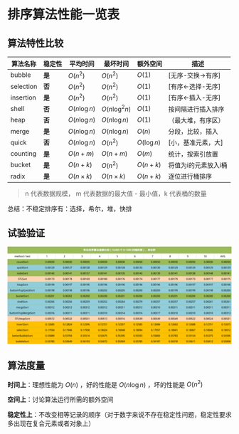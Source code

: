# 排序算法性能一览表

## 算法特性比较

| 算法名称   | 稳定性 | 平均时间 | 最坏时间 | 额外空间 | 描述              |
| --------- | ------ | -------- | -------- | -------- | ----------------- |
| bubble    | **是** | $O(n^2)$ | $O(n^2)$ | $O(1)$   | [无序-交换->有序] |
| selection | **否** | $O(n^2)$ | $O(n^2)$ | $O(1)$   | [有序<-选择-无序] |
| insertion | **是** | $O(n^2)$ | $O(n^2)$ | $O(1)$ | [有序<-插入-无序] |
| shell     | **否** | $O(n \log  n)$ | $O(n \log  ^2n)$ | $O(1)$      | 按间隔进行插入排序   |
| heap      | **否** | $O(n \log n)$    | $O(n \log n)$ | $O(1)$      | （最大堆，有序区）   |
| merge     | **是** | $O(n \log n)$    | $O(n\log n)$  | $O( n)$    | 分段，比较，插入     |
| quick     | **否** | $O(n \log n)$    | $O(n^2)$      | $O(\log n)$ | [小，基准元素，大]   |
| counting  | **是** | $O(n+m)$         | $O(n+m)$      | $O(m)$    | 统计，按索引放置     |
| bucket    | **是** | $O(n+k)$         | $O(n ^2)$ | $O(n + k)$  | 将值为i的元素放入i桶 |
| radix     | **是** | $O(n\times k)$ | $O(n \times k)$ | $O(n + k)$ | 逐位进行桶排序 |

> n 代表数据规模， m 代表数据的最大值 - 最小值，k 代表桶的数量

总结：不稳定排序有：选择，希尔，堆，快排

## 试验验证

![1565436742318](排序算法-比较.assets/1565436742318.png)

## 算法度量

**时间上**：理想性能为 $O(n)$ ，好的性能是 $O(n\log n)$ ，坏的性能是 $O(n^2)$ 

**空间上**：讨论算法运行所需的额外空间

**稳定性上**：不改变相等记录的顺序（对于数字来说不存在稳定性问题，稳定性要求多出现在复合元素或者对象上）